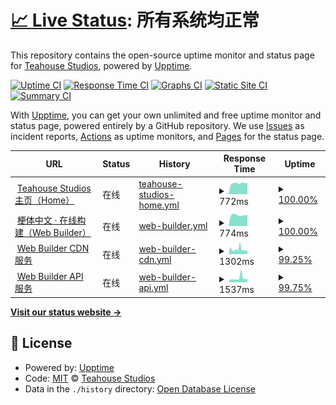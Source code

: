 # [📈 Live Status](https://status.teahou.se): <!--live status--> **所有系统均正常**

This repository contains the open-source uptime monitor and status page for [Teahouse Studios](https://teahou.se/), powered by [Upptime](https://github.com/upptime/upptime).

[![Uptime CI](https://github.com/koj-co/upptime/workflows/Uptime%20CI/badge.svg)](https://github.com/koj-co/upptime/actions?query=workflow%3A%22Uptime+CI%22)
[![Response Time CI](https://github.com/koj-co/upptime/workflows/Response%20Time%20CI/badge.svg)](https://github.com/koj-co/upptime/actions?query=workflow%3A%22Response+Time+CI%22)
[![Graphs CI](https://github.com/koj-co/upptime/workflows/Graphs%20CI/badge.svg)](https://github.com/koj-co/upptime/actions?query=workflow%3A%22Graphs+CI%22)
[![Static Site CI](https://github.com/koj-co/upptime/workflows/Static%20Site%20CI/badge.svg)](https://github.com/koj-co/upptime/actions?query=workflow%3A%22Static+Site+CI%22)
[![Summary CI](https://github.com/koj-co/upptime/workflows/Summary%20CI/badge.svg)](https://github.com/koj-co/upptime/actions?query=workflow%3A%22Summary+CI%22)

With [Upptime](https://upptime.js.org), you can get your own unlimited and free uptime monitor and status page, powered entirely by a GitHub repository. We use [Issues](https://github.com/Teahouse-Studios/status/issues) as incident reports, [Actions](https://github.com/Teahouse-Studios/status/actions) as uptime monitors, and [Pages](https://status.teahou.se) for the status page.

<!--start: status pages-->
<!-- This summary is generated by Upptime (https://github.com/upptime/upptime) -->
<!-- Do not edit this manually, your changes will be overwritten -->
<!-- prettier-ignore -->
| URL | Status | History | Response Time | Uptime |
| --- | ------ | ------- | ------------- | ------ |
| <img alt="" src="https://favicons.githubusercontent.com/teahou.se" height="13"> [Teahouse Studios 主页（Home）](https://teahou.se/) | 在线 | [teahouse-studios-home.yml](https://github.com/Teahouse-Studios/status/commits/master/history/teahouse-studios-home.yml) | <details><summary><img alt="Response time graph" src="./graphs/teahouse-studios-home/response-time-week.png" height="20"> 772ms</summary><br><a href="https://status.teahou.se/history/teahouse-studios-home"><img alt="Response time 814" src="https://img.shields.io/endpoint?url=https%3A%2F%2Fraw.githubusercontent.com%2FTeahouse-Studios%2Fstatus%2Fmaster%2Fapi%2Fteahouse-studios-home%2Fresponse-time.json"></a><br><a href="https://status.teahou.se/history/teahouse-studios-home"><img alt="24-hour response time 775" src="https://img.shields.io/endpoint?url=https%3A%2F%2Fraw.githubusercontent.com%2FTeahouse-Studios%2Fstatus%2Fmaster%2Fapi%2Fteahouse-studios-home%2Fresponse-time-day.json"></a><br><a href="https://status.teahou.se/history/teahouse-studios-home"><img alt="7-day response time 772" src="https://img.shields.io/endpoint?url=https%3A%2F%2Fraw.githubusercontent.com%2FTeahouse-Studios%2Fstatus%2Fmaster%2Fapi%2Fteahouse-studios-home%2Fresponse-time-week.json"></a><br><a href="https://status.teahou.se/history/teahouse-studios-home"><img alt="30-day response time 814" src="https://img.shields.io/endpoint?url=https%3A%2F%2Fraw.githubusercontent.com%2FTeahouse-Studios%2Fstatus%2Fmaster%2Fapi%2Fteahouse-studios-home%2Fresponse-time-month.json"></a><br><a href="https://status.teahou.se/history/teahouse-studios-home"><img alt="1-year response time 814" src="https://img.shields.io/endpoint?url=https%3A%2F%2Fraw.githubusercontent.com%2FTeahouse-Studios%2Fstatus%2Fmaster%2Fapi%2Fteahouse-studios-home%2Fresponse-time-year.json"></a></details> | <details><summary><a href="https://status.teahou.se/history/teahouse-studios-home">100.00%</a></summary><a href="https://status.teahou.se/history/teahouse-studios-home"><img alt="All-time uptime 100.00%" src="https://img.shields.io/endpoint?url=https%3A%2F%2Fraw.githubusercontent.com%2FTeahouse-Studios%2Fstatus%2Fmaster%2Fapi%2Fteahouse-studios-home%2Fuptime.json"></a><br><a href="https://status.teahou.se/history/teahouse-studios-home"><img alt="24-hour uptime 100.00%" src="https://img.shields.io/endpoint?url=https%3A%2F%2Fraw.githubusercontent.com%2FTeahouse-Studios%2Fstatus%2Fmaster%2Fapi%2Fteahouse-studios-home%2Fuptime-day.json"></a><br><a href="https://status.teahou.se/history/teahouse-studios-home"><img alt="7-day uptime 100.00%" src="https://img.shields.io/endpoint?url=https%3A%2F%2Fraw.githubusercontent.com%2FTeahouse-Studios%2Fstatus%2Fmaster%2Fapi%2Fteahouse-studios-home%2Fuptime-week.json"></a><br><a href="https://status.teahou.se/history/teahouse-studios-home"><img alt="30-day uptime 100.00%" src="https://img.shields.io/endpoint?url=https%3A%2F%2Fraw.githubusercontent.com%2FTeahouse-Studios%2Fstatus%2Fmaster%2Fapi%2Fteahouse-studios-home%2Fuptime-month.json"></a><br><a href="https://status.teahou.se/history/teahouse-studios-home"><img alt="1-year uptime 100.00%" src="https://img.shields.io/endpoint?url=https%3A%2F%2Fraw.githubusercontent.com%2FTeahouse-Studios%2Fstatus%2Fmaster%2Fapi%2Fteahouse-studios-home%2Fuptime-year.json"></a></details>
| <img alt="" src="https://fe.wd-ljt.com/meme/favicon.ico" height="13"> [梗体中文 · 在线构建（Web Builder）](https://dl.meme.teahou.se) | 在线 | [web-builder.yml](https://github.com/Teahouse-Studios/status/commits/master/history/web-builder.yml) | <details><summary><img alt="Response time graph" src="./graphs/web-builder/response-time-week.png" height="20"> 774ms</summary><br><a href="https://status.teahou.se/history/web-builder"><img alt="Response time 776" src="https://img.shields.io/endpoint?url=https%3A%2F%2Fraw.githubusercontent.com%2FTeahouse-Studios%2Fstatus%2Fmaster%2Fapi%2Fweb-builder%2Fresponse-time.json"></a><br><a href="https://status.teahou.se/history/web-builder"><img alt="24-hour response time 761" src="https://img.shields.io/endpoint?url=https%3A%2F%2Fraw.githubusercontent.com%2FTeahouse-Studios%2Fstatus%2Fmaster%2Fapi%2Fweb-builder%2Fresponse-time-day.json"></a><br><a href="https://status.teahou.se/history/web-builder"><img alt="7-day response time 774" src="https://img.shields.io/endpoint?url=https%3A%2F%2Fraw.githubusercontent.com%2FTeahouse-Studios%2Fstatus%2Fmaster%2Fapi%2Fweb-builder%2Fresponse-time-week.json"></a><br><a href="https://status.teahou.se/history/web-builder"><img alt="30-day response time 776" src="https://img.shields.io/endpoint?url=https%3A%2F%2Fraw.githubusercontent.com%2FTeahouse-Studios%2Fstatus%2Fmaster%2Fapi%2Fweb-builder%2Fresponse-time-month.json"></a><br><a href="https://status.teahou.se/history/web-builder"><img alt="1-year response time 776" src="https://img.shields.io/endpoint?url=https%3A%2F%2Fraw.githubusercontent.com%2FTeahouse-Studios%2Fstatus%2Fmaster%2Fapi%2Fweb-builder%2Fresponse-time-year.json"></a></details> | <details><summary><a href="https://status.teahou.se/history/web-builder">100.00%</a></summary><a href="https://status.teahou.se/history/web-builder"><img alt="All-time uptime 100.00%" src="https://img.shields.io/endpoint?url=https%3A%2F%2Fraw.githubusercontent.com%2FTeahouse-Studios%2Fstatus%2Fmaster%2Fapi%2Fweb-builder%2Fuptime.json"></a><br><a href="https://status.teahou.se/history/web-builder"><img alt="24-hour uptime 100.00%" src="https://img.shields.io/endpoint?url=https%3A%2F%2Fraw.githubusercontent.com%2FTeahouse-Studios%2Fstatus%2Fmaster%2Fapi%2Fweb-builder%2Fuptime-day.json"></a><br><a href="https://status.teahou.se/history/web-builder"><img alt="7-day uptime 100.00%" src="https://img.shields.io/endpoint?url=https%3A%2F%2Fraw.githubusercontent.com%2FTeahouse-Studios%2Fstatus%2Fmaster%2Fapi%2Fweb-builder%2Fuptime-week.json"></a><br><a href="https://status.teahou.se/history/web-builder"><img alt="30-day uptime 100.00%" src="https://img.shields.io/endpoint?url=https%3A%2F%2Fraw.githubusercontent.com%2FTeahouse-Studios%2Fstatus%2Fmaster%2Fapi%2Fweb-builder%2Fuptime-month.json"></a><br><a href="https://status.teahou.se/history/web-builder"><img alt="1-year uptime 100.00%" src="https://img.shields.io/endpoint?url=https%3A%2F%2Fraw.githubusercontent.com%2FTeahouse-Studios%2Fstatus%2Fmaster%2Fapi%2Fweb-builder%2Fuptime-year.json"></a></details>
| <img alt="" src="https://blog-assets.wd-ljt.com/wp-content/uploads/2019/10/cropped-2019101308430183-192x192.png" height="13"> [Web Builder CDN 服务](https://fe.wd-ljt.com/meme/index.html) | 在线 | [web-builder-cdn.yml](https://github.com/Teahouse-Studios/status/commits/master/history/web-builder-cdn.yml) | <details><summary><img alt="Response time graph" src="./graphs/web-builder-cdn/response-time-week.png" height="20"> 1302ms</summary><br><a href="https://status.teahou.se/history/web-builder-cdn"><img alt="Response time 1576" src="https://img.shields.io/endpoint?url=https%3A%2F%2Fraw.githubusercontent.com%2FTeahouse-Studios%2Fstatus%2Fmaster%2Fapi%2Fweb-builder-cdn%2Fresponse-time.json"></a><br><a href="https://status.teahou.se/history/web-builder-cdn"><img alt="24-hour response time 1031" src="https://img.shields.io/endpoint?url=https%3A%2F%2Fraw.githubusercontent.com%2FTeahouse-Studios%2Fstatus%2Fmaster%2Fapi%2Fweb-builder-cdn%2Fresponse-time-day.json"></a><br><a href="https://status.teahou.se/history/web-builder-cdn"><img alt="7-day response time 1302" src="https://img.shields.io/endpoint?url=https%3A%2F%2Fraw.githubusercontent.com%2FTeahouse-Studios%2Fstatus%2Fmaster%2Fapi%2Fweb-builder-cdn%2Fresponse-time-week.json"></a><br><a href="https://status.teahou.se/history/web-builder-cdn"><img alt="30-day response time 1576" src="https://img.shields.io/endpoint?url=https%3A%2F%2Fraw.githubusercontent.com%2FTeahouse-Studios%2Fstatus%2Fmaster%2Fapi%2Fweb-builder-cdn%2Fresponse-time-month.json"></a><br><a href="https://status.teahou.se/history/web-builder-cdn"><img alt="1-year response time 1576" src="https://img.shields.io/endpoint?url=https%3A%2F%2Fraw.githubusercontent.com%2FTeahouse-Studios%2Fstatus%2Fmaster%2Fapi%2Fweb-builder-cdn%2Fresponse-time-year.json"></a></details> | <details><summary><a href="https://status.teahou.se/history/web-builder-cdn">99.25%</a></summary><a href="https://status.teahou.se/history/web-builder-cdn"><img alt="All-time uptime 98.97%" src="https://img.shields.io/endpoint?url=https%3A%2F%2Fraw.githubusercontent.com%2FTeahouse-Studios%2Fstatus%2Fmaster%2Fapi%2Fweb-builder-cdn%2Fuptime.json"></a><br><a href="https://status.teahou.se/history/web-builder-cdn"><img alt="24-hour uptime 100.00%" src="https://img.shields.io/endpoint?url=https%3A%2F%2Fraw.githubusercontent.com%2FTeahouse-Studios%2Fstatus%2Fmaster%2Fapi%2Fweb-builder-cdn%2Fuptime-day.json"></a><br><a href="https://status.teahou.se/history/web-builder-cdn"><img alt="7-day uptime 99.25%" src="https://img.shields.io/endpoint?url=https%3A%2F%2Fraw.githubusercontent.com%2FTeahouse-Studios%2Fstatus%2Fmaster%2Fapi%2Fweb-builder-cdn%2Fuptime-week.json"></a><br><a href="https://status.teahou.se/history/web-builder-cdn"><img alt="30-day uptime 98.97%" src="https://img.shields.io/endpoint?url=https%3A%2F%2Fraw.githubusercontent.com%2FTeahouse-Studios%2Fstatus%2Fmaster%2Fapi%2Fweb-builder-cdn%2Fuptime-month.json"></a><br><a href="https://status.teahou.se/history/web-builder-cdn"><img alt="1-year uptime 98.97%" src="https://img.shields.io/endpoint?url=https%3A%2F%2Fraw.githubusercontent.com%2FTeahouse-Studios%2Fstatus%2Fmaster%2Fapi%2Fweb-builder-cdn%2Fuptime-year.json"></a></details>
| <img alt="" src="https://blog-assets.wd-ljt.com/wp-content/uploads/2019/10/cropped-2019101308430183-192x192.png" height="13"> [Web Builder API 服务](https://meme.wd-api.com/) | 在线 | [web-builder-api.yml](https://github.com/Teahouse-Studios/status/commits/master/history/web-builder-api.yml) | <details><summary><img alt="Response time graph" src="./graphs/web-builder-api/response-time-week.png" height="20"> 1537ms</summary><br><a href="https://status.teahou.se/history/web-builder-api"><img alt="Response time 1399" src="https://img.shields.io/endpoint?url=https%3A%2F%2Fraw.githubusercontent.com%2FTeahouse-Studios%2Fstatus%2Fmaster%2Fapi%2Fweb-builder-api%2Fresponse-time.json"></a><br><a href="https://status.teahou.se/history/web-builder-api"><img alt="24-hour response time 1185" src="https://img.shields.io/endpoint?url=https%3A%2F%2Fraw.githubusercontent.com%2FTeahouse-Studios%2Fstatus%2Fmaster%2Fapi%2Fweb-builder-api%2Fresponse-time-day.json"></a><br><a href="https://status.teahou.se/history/web-builder-api"><img alt="7-day response time 1537" src="https://img.shields.io/endpoint?url=https%3A%2F%2Fraw.githubusercontent.com%2FTeahouse-Studios%2Fstatus%2Fmaster%2Fapi%2Fweb-builder-api%2Fresponse-time-week.json"></a><br><a href="https://status.teahou.se/history/web-builder-api"><img alt="30-day response time 1399" src="https://img.shields.io/endpoint?url=https%3A%2F%2Fraw.githubusercontent.com%2FTeahouse-Studios%2Fstatus%2Fmaster%2Fapi%2Fweb-builder-api%2Fresponse-time-month.json"></a><br><a href="https://status.teahou.se/history/web-builder-api"><img alt="1-year response time 1399" src="https://img.shields.io/endpoint?url=https%3A%2F%2Fraw.githubusercontent.com%2FTeahouse-Studios%2Fstatus%2Fmaster%2Fapi%2Fweb-builder-api%2Fresponse-time-year.json"></a></details> | <details><summary><a href="https://status.teahou.se/history/web-builder-api">99.75%</a></summary><a href="https://status.teahou.se/history/web-builder-api"><img alt="All-time uptime 99.83%" src="https://img.shields.io/endpoint?url=https%3A%2F%2Fraw.githubusercontent.com%2FTeahouse-Studios%2Fstatus%2Fmaster%2Fapi%2Fweb-builder-api%2Fuptime.json"></a><br><a href="https://status.teahou.se/history/web-builder-api"><img alt="24-hour uptime 98.34%" src="https://img.shields.io/endpoint?url=https%3A%2F%2Fraw.githubusercontent.com%2FTeahouse-Studios%2Fstatus%2Fmaster%2Fapi%2Fweb-builder-api%2Fuptime-day.json"></a><br><a href="https://status.teahou.se/history/web-builder-api"><img alt="7-day uptime 99.75%" src="https://img.shields.io/endpoint?url=https%3A%2F%2Fraw.githubusercontent.com%2FTeahouse-Studios%2Fstatus%2Fmaster%2Fapi%2Fweb-builder-api%2Fuptime-week.json"></a><br><a href="https://status.teahou.se/history/web-builder-api"><img alt="30-day uptime 99.83%" src="https://img.shields.io/endpoint?url=https%3A%2F%2Fraw.githubusercontent.com%2FTeahouse-Studios%2Fstatus%2Fmaster%2Fapi%2Fweb-builder-api%2Fuptime-month.json"></a><br><a href="https://status.teahou.se/history/web-builder-api"><img alt="1-year uptime 99.83%" src="https://img.shields.io/endpoint?url=https%3A%2F%2Fraw.githubusercontent.com%2FTeahouse-Studios%2Fstatus%2Fmaster%2Fapi%2Fweb-builder-api%2Fuptime-year.json"></a></details>

<!--end: status pages-->

[**Visit our status website →**](https://status.teahou.se)

## 📄 License

- Powered by: [Upptime](https://github.com/upptime/upptime)
- Code: [MIT](./LICENSE) © [Teahouse Studios](https://teahou.se/)
- Data in the `./history` directory: [Open Database License](https://opendatacommons.org/licenses/odbl/1-0/)
